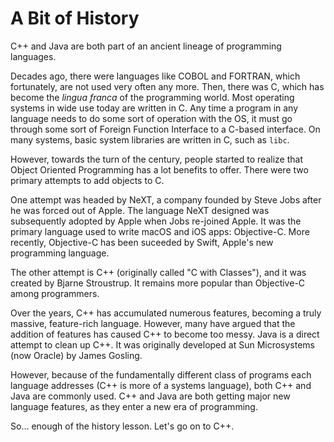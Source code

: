 # A Bit of History

C++ and Java are both part of an ancient lineage of programming languages.

Decades ago, there were languages like COBOL and FORTRAN, which fortunately, are
not used very often any more. Then, there was C, which has become the _lingua
franca_ of the programming world. Most operating systems in wide use today are
written in C. Any time a program in any language needs to do some sort of
operation with the OS, it must go through some sort of Foreign Function
Interface to a C-based interface. On many systems, basic system libraries are
written in C, such as `libc`.

However, towards the turn of the century, people started to realize that Object
Oriented Programming has a lot benefits to offer. There were two primary
attempts to add objects to C. 

One attempt was headed by NeXT, a company founded by Steve Jobs after he was
forced out of Apple. The language NeXT designed was subsequently adopted by
Apple when Jobs re-joined Apple. It was the primary language used to write macOS
and iOS apps: Objective-C. More recently, Objective-C has been suceeded by
Swift, Apple's new programming language.

The other attempt is C++ (originally called "C with Classes"), and it was
created by Bjarne Stroustrup. It remains more popular than Objective-C among
programmers.

Over the years, C++ has accumulated numerous features, becoming a truly massive,
feature-rich language. However, many have argued that the addition of features
has caused C++ to become too messy. Java is a direct attempt to clean up C++. It
was originally developed at Sun Microsystems (now Oracle) by James Gosling.

However, because of the fundamentally different class of programs each language
addresses (C++ is more of a systems language), both C++ and Java are commonly
used. C++ and Java are both getting major new language features, as they enter a
new era of programming.

So... enough of the history lesson. Let's go on to C++.
